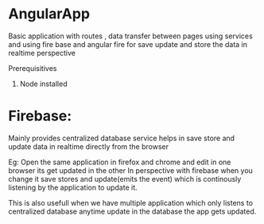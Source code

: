 
# AngularApp
Basic application with routes , data transfer between pages using services and using fire base and angular fire for save update and store the data in realtime perspective

Prerequisitives 

1) Node installed

# Firebase:

Mainly provides centralized database service helps in save store and update data in realtime directly from the browser

Eg: Open the same application in firefox and chrome and edit in one browser its get updated in the other
In perspective with firebase when you change it save stores and update(emits the event) which is continously listening by the application to update it.

This is also usefull when we have multiple application which only listens to centralized database anytime update in the database the app gets updated.
